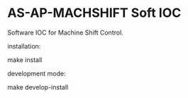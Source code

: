 # AS-AP-MACHSHIFT Soft IOC

Software IOC for Machine Shift Control.

installation:

 make install

development mode:

 make develop-install
